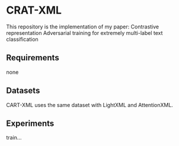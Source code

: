 # CRAT-XML
This repository is the implementation of my paper: Contrastive representation Adversarial training for extremely multi-label text classification

## Requirements
none

## Datasets
CART-XML uses the same dataset with LightXML and AttentionXML.

## Experiments
train...